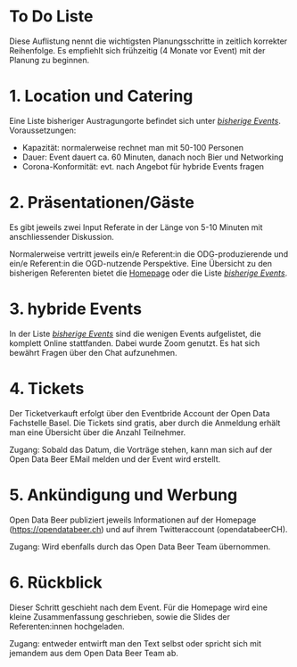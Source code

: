# To Do Liste
Diese Auflistung nennt die wichtigsten Planungsschritte in zeitlich korrekter Reihenfolge. Es empfiehlt sich frühzeitig (4 Monate vor Event) mit der Planung zu beginnen. 

# 1. Location und Catering
Eine Liste bisheriger Austragungorte befindet sich unter [*bisherige Events*](bisherige_events.csv).
Voraussetzungen:
- Kapazität: normalerweise rechnet man mit 50-100 Personen
- Dauer: Event dauert ca. 60 Minuten, danach noch Bier und Networking
- Corona-Konformität: evt. nach Angebot für hybride Events fragen
# 2. Präsentationen/Gäste
Es gibt jeweils zwei Input Referate in der Länge von 5-10 Minuten mit anschliessender Diskussion. 

Normalerweise vertritt jeweils ein/e Referent:in die ODG-produzierende und ein/e Referent:in die OGD-nutzende Perspektive.
Eine Übersicht zu den bisherigen Referenten bietet die [Homepage](https://opendatabeer.ch/impressionen/) oder die Liste [*bisherige Events*](bisherige_events.csv).
# 3. hybride Events
In der Liste [*bisherige Events*](bisherige_events.csv) sind die wenigen Events aufgelistet, die komplett Online stattfanden. Dabei wurde Zoom genutzt. Es hat sich bewährt Fragen über den Chat aufzunehmen.
# 4. Tickets
Der Ticketverkauft erfolgt über den Eventbride Account der Open Data Fachstelle Basel. Die Tickets sind gratis, aber durch die Anmeldung erhält man eine Übersicht über die Anzahl Teilnehmer. 

Zugang: Sobald das Datum, die Vorträge stehen, kann man sich auf der Open Data Beer EMail melden und der Event wird erstellt.

# 5. Ankündigung und Werbung
Open Data Beer publiziert jeweils Informationen auf der Homepage (https://opendatabeer.ch) und auf ihrem Twitteraccount (opendatabeerCH). 

Zugang: Wird ebenfalls durch das Open Data Beer Team übernommen.
# 6. Rückblick 
Dieser Schritt geschieht nach dem Event. Für die Homepage wird eine kleine Zusammenfassung geschrieben, sowie die Slides der Referenten:innen hochgeladen. 

Zugang: entweder entwirft man den Text selbst oder spricht sich mit jemandem aus dem Open Data Beer Team ab. 

